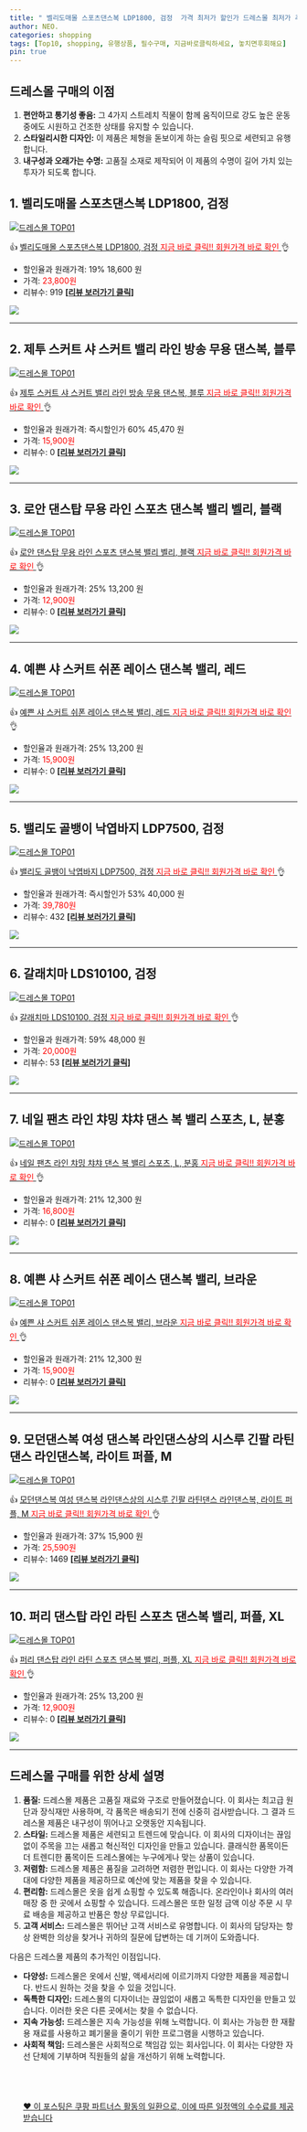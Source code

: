 ```yaml
---
title: " 벨리도매몰 스포츠댄스복 LDP1800, 검정  가격 최저가 할인가 드레스몰 최저가 추천 제품 비교"
author: NEO.
categories: shopping
tags: [Top10, shopping, 유행상품, 필수구매, 지금바로클릭하세요, 놓치면후회해요]
pin: true
---
```

## 드레스몰 구매의 이점
1. **편안하고 통기성 좋음:** 그 4가지 스트레치 직물이 함께 움직이므로 강도 높은 운동 중에도 시원하고 건조한 상태를 유지할 수 있습니다.
2. **스타일리시한 디자인:** 이 제품은 체형을 돋보이게 하는 슬림 핏으로 세련되고 유행합니다.
3. **내구성과 오래가는 수명:** 고품질 소재로 제작되어 이 제품의 수명이 길어 가치 있는 투자가 되도록 합니다.

   

## 1.  벨리도매몰 스포츠댄스복 LDP1800, 검정 

[![드레스몰 TOP01](https://thumbnail7.coupangcdn.com/thumbnails/remote/490x490ex/image/retail/images/2019/03/29/16/9/fda786be-1755-4be6-ac2d-241c7a2d0d97.jpg)](https://link.coupang.com/re/AFFSDP?lptag=AF3617701&subid=GithubCoopas&pageKey=203454291&traceid=V0-153&itemId=597034131&vendorItemId=4563581434)


👍 [ 벨리도매몰 스포츠댄스복 LDP1800, 검정  <font color=red> 지금 바로 클릭!! 회원가격 바로 확인 </font> ](https://link.coupang.com/re/AFFSDP?lptag=AF3617701&subid=GithubCoopas&pageKey=203454291&traceid=V0-153&itemId=597034131&vendorItemId=4563581434) 👌 


- 할인율과 원래가격: 19%  18,600   원
- 가격: <span style='color:red'>23,800원</span>
- 리뷰수: 919  [**[리뷰 보러가기 클릭]**](https://link.coupang.com/re/AFFSDP?lptag=AF3617701&subid=GithubCoopas&pageKey=203454291&traceid=V0-153&itemId=597034131&vendorItemId=4563581434)

[![](/discount_price.png)](https://link.coupang.com/re/AFFSDP?lptag=AF3617701&subid=GithubCoopas&pageKey=203454291&traceid=V0-153&itemId=597034131&vendorItemId=4563581434)

---


   

## 2.  제투 스커트 샤 스커트 밸리 라인 방송 무용 댄스복, 블루 

[![드레스몰 TOP01](https://thumbnail7.coupangcdn.com/thumbnails/remote/490x490ex/image/vendor_inventory/178d/c2746a833363a27ea46103ef515496902ccf007e6d6817ee52e877e6fee4.jpg)](https://link.coupang.com/re/AFFSDP?lptag=AF3617701&subid=GithubCoopas&pageKey=6537425912&traceid=V0-153&itemId=14541724881&vendorItemId=81784135262)


👍 [ 제투 스커트 샤 스커트 밸리 라인 방송 무용 댄스복, 블루  <font color=red> 지금 바로 클릭!! 회원가격 바로 확인 </font> ](https://link.coupang.com/re/AFFSDP?lptag=AF3617701&subid=GithubCoopas&pageKey=6537425912&traceid=V0-153&itemId=14541724881&vendorItemId=81784135262) 👌 


- 할인율과 원래가격: 즉시할인가 60%  45,470   원
- 가격: <span style='color:red'>15,900원</span>
- 리뷰수: 0  [**[리뷰 보러가기 클릭]**](https://link.coupang.com/re/AFFSDP?lptag=AF3617701&subid=GithubCoopas&pageKey=6537425912&traceid=V0-153&itemId=14541724881&vendorItemId=81784135262)

[![](/discount_price.png)](https://link.coupang.com/re/AFFSDP?lptag=AF3617701&subid=GithubCoopas&pageKey=6537425912&traceid=V0-153&itemId=14541724881&vendorItemId=81784135262)

---


   

## 3.  로안 댄스탑 무용 라인 스포츠 댄스복 밸리 벨리, 블랙 

[![드레스몰 TOP01](https://thumbnail6.coupangcdn.com/thumbnails/remote/490x490ex/image/vendor_inventory/9a62/a73ad43f836ecc9c9782ea017d918f94af978cb32a432d2b30d3ca3ba259.jpg)](https://link.coupang.com/re/AFFSDP?lptag=AF3617701&subid=GithubCoopas&pageKey=5586820659&traceid=V0-153&itemId=8946297894&vendorItemId=86645464731)


👍 [ 로안 댄스탑 무용 라인 스포츠 댄스복 밸리 벨리, 블랙  <font color=red> 지금 바로 클릭!! 회원가격 바로 확인 </font> ](https://link.coupang.com/re/AFFSDP?lptag=AF3617701&subid=GithubCoopas&pageKey=5586820659&traceid=V0-153&itemId=8946297894&vendorItemId=86645464731) 👌 


- 할인율과 원래가격: 25%  13,200   원
- 가격: <span style='color:red'>12,900원</span>
- 리뷰수: 0  [**[리뷰 보러가기 클릭]**](https://link.coupang.com/re/AFFSDP?lptag=AF3617701&subid=GithubCoopas&pageKey=5586820659&traceid=V0-153&itemId=8946297894&vendorItemId=86645464731)

[![](/discount_price.png)](https://link.coupang.com/re/AFFSDP?lptag=AF3617701&subid=GithubCoopas&pageKey=5586820659&traceid=V0-153&itemId=8946297894&vendorItemId=86645464731)

---


   

## 4.  예쁜 샤 스커트 쉬폰 레이스 댄스복 밸리, 레드 

[![드레스몰 TOP01](https://thumbnail8.coupangcdn.com/thumbnails/remote/490x490ex/image/vendor_inventory/ee8f/86e4e03ecef9a397a27f5ee5df3b46c421cf8d1fc200a72c4956bb3fc534.jpg)](https://link.coupang.com/re/AFFSDP?lptag=AF3617701&subid=GithubCoopas&pageKey=5624678121&traceid=V0-153&itemId=9129312919&vendorItemId=76415347541)


👍 [ 예쁜 샤 스커트 쉬폰 레이스 댄스복 밸리, 레드  <font color=red> 지금 바로 클릭!! 회원가격 바로 확인 </font> ](https://link.coupang.com/re/AFFSDP?lptag=AF3617701&subid=GithubCoopas&pageKey=5624678121&traceid=V0-153&itemId=9129312919&vendorItemId=76415347541) 👌 


- 할인율과 원래가격: 25%  13,200   원
- 가격: <span style='color:red'>15,900원</span>
- 리뷰수: 0  [**[리뷰 보러가기 클릭]**](https://link.coupang.com/re/AFFSDP?lptag=AF3617701&subid=GithubCoopas&pageKey=5624678121&traceid=V0-153&itemId=9129312919&vendorItemId=76415347541)

[![](/discount_price.png)](https://link.coupang.com/re/AFFSDP?lptag=AF3617701&subid=GithubCoopas&pageKey=5624678121&traceid=V0-153&itemId=9129312919&vendorItemId=76415347541)

---


   

## 5.  밸리도 골뱅이 낙엽바지 LDP7500, 검정 

[![드레스몰 TOP01](https://thumbnail7.coupangcdn.com/thumbnails/remote/490x490ex/image/retail/images/2020/07/08/19/0/adc47075-8b72-4dde-a76b-25f9b09d49ef.jpg)](https://link.coupang.com/re/AFFSDP?lptag=AF3617701&subid=GithubCoopas&pageKey=1814982158&traceid=V0-153&itemId=3088907335&vendorItemId=71076748384)


👍 [ 밸리도 골뱅이 낙엽바지 LDP7500, 검정  <font color=red> 지금 바로 클릭!! 회원가격 바로 확인 </font> ](https://link.coupang.com/re/AFFSDP?lptag=AF3617701&subid=GithubCoopas&pageKey=1814982158&traceid=V0-153&itemId=3088907335&vendorItemId=71076748384) 👌 


- 할인율과 원래가격: 즉시할인가 53%  40,000   원
- 가격: <span style='color:red'>39,780원</span>
- 리뷰수: 432  [**[리뷰 보러가기 클릭]**](https://link.coupang.com/re/AFFSDP?lptag=AF3617701&subid=GithubCoopas&pageKey=1814982158&traceid=V0-153&itemId=3088907335&vendorItemId=71076748384)

[![](/discount_price.png)](https://link.coupang.com/re/AFFSDP?lptag=AF3617701&subid=GithubCoopas&pageKey=1814982158&traceid=V0-153&itemId=3088907335&vendorItemId=71076748384)

---


   

## 6.  갈래치마 LDS10100, 검정 

[![드레스몰 TOP01](https://thumbnail6.coupangcdn.com/thumbnails/remote/490x490ex/image/rs_quotation_api/isviam7b/8e55ee1896ac488d96f8cfcdb8b24393.jpg)](https://link.coupang.com/re/AFFSDP?lptag=AF3617701&subid=GithubCoopas&pageKey=6461220332&traceid=V0-153&itemId=14062002714&vendorItemId=81309318677)


👍 [ 갈래치마 LDS10100, 검정  <font color=red> 지금 바로 클릭!! 회원가격 바로 확인 </font> ](https://link.coupang.com/re/AFFSDP?lptag=AF3617701&subid=GithubCoopas&pageKey=6461220332&traceid=V0-153&itemId=14062002714&vendorItemId=81309318677) 👌 


- 할인율과 원래가격: 59%  48,000   원
- 가격: <span style='color:red'>20,000원</span>
- 리뷰수: 53  [**[리뷰 보러가기 클릭]**](https://link.coupang.com/re/AFFSDP?lptag=AF3617701&subid=GithubCoopas&pageKey=6461220332&traceid=V0-153&itemId=14062002714&vendorItemId=81309318677)

[![](/discount_price.png)](https://link.coupang.com/re/AFFSDP?lptag=AF3617701&subid=GithubCoopas&pageKey=6461220332&traceid=V0-153&itemId=14062002714&vendorItemId=81309318677)

---


   

## 7.  네일 팬츠 라인 챠밍 챠챠 댄스 복 밸리 스포츠, L, 분홍 

[![드레스몰 TOP01](https://thumbnail10.coupangcdn.com/thumbnails/remote/490x490ex/image/vendor_inventory/8418/b184709ac421efb69a021afc9758e5d108a99fd3d65eb319a7d0b10e385f.jpg)](https://link.coupang.com/re/AFFSDP?lptag=AF3617701&subid=GithubCoopas&pageKey=7655734503&traceid=V0-153&itemId=20381946046&vendorItemId=87465186325)


👍 [ 네일 팬츠 라인 챠밍 챠챠 댄스 복 밸리 스포츠, L, 분홍  <font color=red> 지금 바로 클릭!! 회원가격 바로 확인 </font> ](https://link.coupang.com/re/AFFSDP?lptag=AF3617701&subid=GithubCoopas&pageKey=7655734503&traceid=V0-153&itemId=20381946046&vendorItemId=87465186325) 👌 


- 할인율과 원래가격: 21%  12,300   원
- 가격: <span style='color:red'>16,800원</span>
- 리뷰수: 0  [**[리뷰 보러가기 클릭]**](https://link.coupang.com/re/AFFSDP?lptag=AF3617701&subid=GithubCoopas&pageKey=7655734503&traceid=V0-153&itemId=20381946046&vendorItemId=87465186325)

[![](/discount_price.png)](https://link.coupang.com/re/AFFSDP?lptag=AF3617701&subid=GithubCoopas&pageKey=7655734503&traceid=V0-153&itemId=20381946046&vendorItemId=87465186325)

---


   

## 8.  예쁜 샤 스커트 쉬폰 레이스 댄스복 밸리, 브라운 

[![드레스몰 TOP01](https://thumbnail9.coupangcdn.com/thumbnails/remote/490x490ex/image/vendor_inventory/d2fe/87ed9001908d0484ee66047992b2387ee3c6405f8caa4775e9688822e564.jpg)](https://link.coupang.com/re/AFFSDP?lptag=AF3617701&subid=GithubCoopas&pageKey=5624678121&traceid=V0-153&itemId=9129312914&vendorItemId=76415347478)


👍 [ 예쁜 샤 스커트 쉬폰 레이스 댄스복 밸리, 브라운  <font color=red> 지금 바로 클릭!! 회원가격 바로 확인 </font> ](https://link.coupang.com/re/AFFSDP?lptag=AF3617701&subid=GithubCoopas&pageKey=5624678121&traceid=V0-153&itemId=9129312914&vendorItemId=76415347478) 👌 


- 할인율과 원래가격: 21%  12,300   원
- 가격: <span style='color:red'>15,900원</span>
- 리뷰수: 0  [**[리뷰 보러가기 클릭]**](https://link.coupang.com/re/AFFSDP?lptag=AF3617701&subid=GithubCoopas&pageKey=5624678121&traceid=V0-153&itemId=9129312914&vendorItemId=76415347478)

[![](/discount_price.png)](https://link.coupang.com/re/AFFSDP?lptag=AF3617701&subid=GithubCoopas&pageKey=5624678121&traceid=V0-153&itemId=9129312914&vendorItemId=76415347478)

---


   

## 9.  모던댄스복 여성 댄스복 라인댄스상의 시스루 긴팔 라틴댄스 라인댄스복, 라이트 퍼플, M 

[![드레스몰 TOP01](https://thumbnail7.coupangcdn.com/thumbnails/remote/490x490ex/image/vendor_inventory/014a/b334f8e32acca3082c894a6cb4839f15c0b20a0942efeed9c799ac84c370.jpeg)](https://link.coupang.com/re/AFFSDP?lptag=AF3617701&subid=GithubCoopas&pageKey=7340812553&traceid=V0-153&itemId=18866816518&vendorItemId=85995663098)


👍 [ 모던댄스복 여성 댄스복 라인댄스상의 시스루 긴팔 라틴댄스 라인댄스복, 라이트 퍼플, M  <font color=red> 지금 바로 클릭!! 회원가격 바로 확인 </font> ](https://link.coupang.com/re/AFFSDP?lptag=AF3617701&subid=GithubCoopas&pageKey=7340812553&traceid=V0-153&itemId=18866816518&vendorItemId=85995663098) 👌 


- 할인율과 원래가격: 37%  15,900   원
- 가격: <span style='color:red'>25,590원</span>
- 리뷰수: 1469  [**[리뷰 보러가기 클릭]**](https://link.coupang.com/re/AFFSDP?lptag=AF3617701&subid=GithubCoopas&pageKey=7340812553&traceid=V0-153&itemId=18866816518&vendorItemId=85995663098)

[![](/discount_price.png)](https://link.coupang.com/re/AFFSDP?lptag=AF3617701&subid=GithubCoopas&pageKey=7340812553&traceid=V0-153&itemId=18866816518&vendorItemId=85995663098)

---


   

## 10.  퍼리 댄스탑 라인 라틴 스포츠 댄스복 밸리, 퍼플, XL 

[![드레스몰 TOP01](https://thumbnail10.coupangcdn.com/thumbnails/remote/490x490ex/image/vendor_inventory/58e8/b1a1fc65e13cc6909e178a2b8704651c0765fb90d1ac84821ea8acb5b50d.jpg)](https://link.coupang.com/re/AFFSDP?lptag=AF3617701&subid=GithubCoopas&pageKey=6899465880&traceid=V0-153&itemId=16589360986&vendorItemId=86646091919)


👍 [ 퍼리 댄스탑 라인 라틴 스포츠 댄스복 밸리, 퍼플, XL  <font color=red> 지금 바로 클릭!! 회원가격 바로 확인 </font> ](https://link.coupang.com/re/AFFSDP?lptag=AF3617701&subid=GithubCoopas&pageKey=6899465880&traceid=V0-153&itemId=16589360986&vendorItemId=86646091919) 👌 


- 할인율과 원래가격: 25%  13,200   원
- 가격: <span style='color:red'>12,900원</span>
- 리뷰수: 0  [**[리뷰 보러가기 클릭]**](https://link.coupang.com/re/AFFSDP?lptag=AF3617701&subid=GithubCoopas&pageKey=6899465880&traceid=V0-153&itemId=16589360986&vendorItemId=86646091919)

[![](/discount_price.png)](https://link.coupang.com/re/AFFSDP?lptag=AF3617701&subid=GithubCoopas&pageKey=6899465880&traceid=V0-153&itemId=16589360986&vendorItemId=86646091919)

---
## 드레스몰 구매를 위한 상세 설명
1. **품질:** 드레스몰 제품은 고품질 재료와 구조로 만들어졌습니다. 이 회사는 최고급 원단과 장식재만 사용하며, 각 품목은 배송되기 전에 신중히 검사받습니다. 그 결과 드레스몰 제품은 내구성이 뛰어나고 오랫동안 지속됩니다.
2. **스타일:** 드레스몰 제품은 세련되고 트렌드에 맞습니다. 이 회사의 디자이너는 끊임없이 주목을 끄는 새롭고 혁신적인 디자인을 만들고 있습니다. 클래식한 품목이든 더 트렌디한 품목이든 드레스몰에는 누구에게나 맞는 상품이 있습니다.
3. **저렴함:** 드레스몰 제품은 품질을 고려하면 저렴한 편입니다. 이 회사는 다양한 가격대에 다양한 제품을 제공하므로 예산에 맞는 제품을 찾을 수 있습니다.
4. **편리함:** 드레스몰은 옷을 쉽게 쇼핑할 수 있도록 해줍니다. 온라인이나 회사의 여러 매장 중 한 곳에서 쇼핑할 수 있습니다. 드레스몰은 또한 일정 금액 이상 주문 시 무료 배송을 제공하고 반품은 항상 무료입니다.
5. **고객 서비스:** 드레스몰은 뛰어난 고객 서비스로 유명합니다. 이 회사의 담당자는 항상 완벽한 의상을 찾거나 귀하의 질문에 답변하는 데 기꺼이 도와줍니다.

다음은 드레스몰 제품의 추가적인 이점입니다.

* **다양성:** 드레스몰은 옷에서 신발, 액세서리에 이르기까지 다양한 제품을 제공합니다. 반드시 원하는 것을 찾을 수 있을 것입니다.
* **독특한 디자인:** 드레스몰의 디자이너는 끊임없이 새롭고 독특한 디자인을 만들고 있습니다. 이러한 옷은 다른 곳에서는 찾을 수 없습니다.
* **지속 가능성:** 드레스몰은 지속 가능성을 위해 노력합니다. 이 회사는 가능한 한 재활용 재료를 사용하고 폐기물을 줄이기 위한 프로그램을 시행하고 있습니다.
* **사회적 책임:** 드레스몰은 사회적으로 책임감 있는 회사입니다. 이 회사는 다양한 자선 단체에 기부하며 직원들의 삶을 개선하기 위해 노력합니다.<br><br><br><br><br> [ ❤  이 포스팅은 쿠팡 파트너스 활동의 일환으로, 이에 따른 일정액의 수수료를 제공받습니다](https://link.coupang.com/a/bcEFyh)
